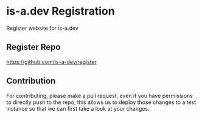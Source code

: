 # is-a.dev Registration
Register website for is-a.dev

## Register Repo
https://github.com/is-a-dev/register

## Contribution
For contributing, please make a pull request, even if you have permissions to directly push to the repo, this allows us to deploy those changes to a test instance so that we can first take a look at your changes.
